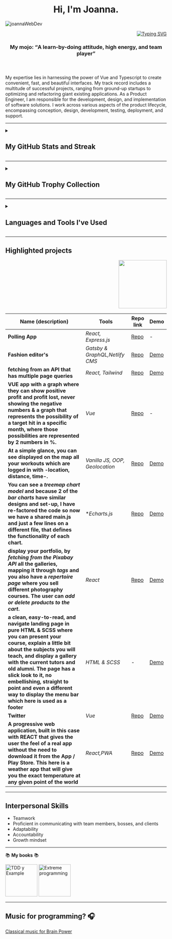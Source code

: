 <header>
 <h1 align='center'>Hi, I'm Joanna. </h1>
 <p align="left"> <img src="https://komarev.com/ghpvc/?username=joannaWebDev&label=Profile%20views&color=0e75b6&style=flat" alt="joannaWebDev" /> </p>
 <p align="right"><a href="https://git.io/typing-svg"><img src="https://readme-typing-svg.herokuapp.com?font=Fira+Code&pause=1000&vCenter=true&random=false&width=600&lines=Front-end+engineer" alt="Typing SVG" /></a></p>
 <h3 align='center'>My mojo: <q>A learn-by-doing attitude, high energy, and team player</q></h3>
</header>

<div>
  <p>My expertise lies in harnessing the power of Vue and Typescript to create convenient, fast, and beautiful interfaces.
   My track record includes a multitude of successful projects, ranging from ground-up startups to optimizing and refactoring giant existing applications. As a Product Engineer, I am responsible for the development, design, and implementation of software solutions. I work across various aspects of the product lifecycle, encompassing conception, design, development, testing, deployment, and support.</p>
</div>

______

<details><summary><h2>My GitHub Stats and Streak</h2></summary>
  <p align="center"><img src="https://github-readme-stats.vercel.app/api/top-langs?username=joannaWebDev&theme=react&show_icons=true&locale=en&layout=compact"    alt="joannaWebDev" /></p>
 <p align="center"><img src="https://github-readme-stats.vercel.app/api?username=joannaWebDev&show_icons=true&count_private=true&theme=react"  alt="GitHub stats" /></p>
 <p align="center"><img src="https://streak-stats.demolab.com?user=joannaWebDev&theme=react&border_radius=5&date_format=M%20j%5B%2C%20Y%5D&currStreakNum=DD0000" alt="Joanna's GitHub streak stats" /></p>
</details>

______  

<details><summary><h2>My GitHub Trophy Collection</h2></summary>
 
 <p align="center">
 <img alig src="https://github-profile-trophy.vercel.app/?username=joannaWebDev&margin-w=8&column=4&title=MultipleLang,Experience,Organizations,Repositories,Commits,Followers,PullRequest,Stars,Issues,Reviews&theme=darkhub&no-frame=true" alt="github trophies" />
 </p>
</details>

______ 

<details><summary><h2>Languages and Tools I've Used</h2></summary>
<br>
<p align="center">
  <img src="https://skillicons.dev/icons?i=ts,js,vue,react,html,css,bootstrap,tailwind,git,github,netlify,vercel,firebase,vscode&perline=6" />
</p>
<br><br>

</details>


<!-- 
<p>
  <img alt="Nuxt" src="https://img.shields.io/badge/Nuxt-black?style=for-the-badge&logo=nuxt.js&logoColor=white" />
  <img alt="Vue" src="https://img.shields.io/badge/-Vue-4fc08d?style=flat&logo=vuedotjs&logoColor=fff" />
  <img alt="TypeScript" src="https://img.shields.io/badge/typescript-%23007ACC.svg?style=for-the-badge&logo=typescript&logoColor=white" />
  <img alt="JavaScript" src="https://img.shields.io/badge/-JavaScript-333333?style=flat&amp;logo=javascript">
  <img alt="React" src="https://img.shields.io/badge/-React-45b8d8?style=flat-square&logo=react&logoColor=white" />
  <img alt="Gatsby" src="https://www.vectorlogo.zone/logos/gatsbyjs/gatsbyjs-icon.svg" width="20" height="20"/>  
 </p>-->
 <!-- 
 <p>
  <img alt="Jest" src="https://img.shields.io/badge/-jest-%23C21325?style=for-the-badge&logo=jest&logoColor=white" />
 
 </p>
 
 <p>
  <img alt="html5" src="https://img.shields.io/badge/-HTML5-E34F26?style=flat-square&logo=html5&logoColor=white" />
  <img alt="Markdown" src="https://img.shields.io/badge/-Markdown-333333?style=flat&amp;logo=markdown" >
  <img alt="CSS" src="https://img.shields.io/badge/-CSS-333333?style=flat&amp;logo=CSS3&amp;logoColor=1572B6" />
  <img alt="Sass" src="https://img.shields.io/badge/-Sass-CC6699?style=flat-square&logo=sass&logoColor=white" />
  <img alt="Bootstrap" src="https://img.shields.io/badge/-Bootstrap-333333?style=flat&amp;logo=bootstrap&amp;logoColor=563D7C" >
  <img alt="Styled Components" src="https://img.shields.io/badge/-Styled_Components-db7092?style=flat-square&logo=styled-components&logoColor=white" />
 </p>
  
  <p>
 <img alt="GraphQL" src="https://img.shields.io/badge/-GraphQL-E10098?style=flat-square&logo=graphql&logoColor=white" />  
 <img alt="PostgreSQL" src="https://img.shields.io/badge/postgres-%23316192.svg?&style=for-the-badge&logo=postgresql&logoColor=white" style="height:20px" />  
  <img alt="ExpressJS" src="https://camo.githubusercontent.com/87d8d88ac087f77c5b56509373a2dd49e5439722d7ad59c3f39a577907053152/68747470733a2f2f696d672e736869656c64732e696f2f62616467652f657870726573732e6a732532302d2532333430346435392e7376673f267374796c653d666f722d7468652d6261646765" data-canonical-src="https://img.shields.io/badge/express.js%20-%23404d59.svg?&amp;style=for-the-badge" style="height:20px" />
 </p> 
   
 <p>
  <img alt="Git" src="https://img.shields.io/badge/-Git-333333?style=flat&amp;logo=git" />
  <img alt="GitHub" src="https://img.shields.io/badge/-GitHub-333333?style=flat&amp;logo=github"/>
  <img alt="GitLab" src="https://img.shields.io/badge/gitlab%20-%23181717.svg?&style=for-the-badge&logo=gitlab&logoColor=white" style="height:20px" />  
 </p>
 
 <p>
 <img alt="WebStorm" src="https://img.shields.io/badge/webstorm-143?style=for-the-badge&logo=webstorm&logoColor=white&color=black" />
  <img alt="Visual Studio Code" src="https://img.shields.io/badge/-Visual%20Studio%20Code-333333?style=flat&amp;logo=visual-studio-code&amp;logoColor=007ACC" />
  <img src="https://img.shields.io/badge/adobe%20xd%20-%23FF26BE.svg?&style=for-the-badge&logo=adobe%20xd&logoColor=white" style="height:20px"/>
  <img alt="Illustrator" src="https://img.shields.io/badge/-Illustrator-333333?style=flat&amp;logo=adobe-illustrator" />
  <img alt="Photoshop" src="https://img.shields.io/badge/-Photoshop-333333?style=flat&amp;logo=adobe-photoshop" />
  <img alt="InDesign" src="https://img.shields.io/badge/-InDesign-333333?style=flat&amp;logo=adobe-indesign" />
  <img alt="Figma" src="https://img.shields.io/badge/figma%20-%23F24E1E.svg?&style=for-the-badge&logo=figma&logoColor=white" style="height:20px"/>
 </p>

-->
______
## Highlighted projects
 <p align='right'> <img src="https://github.com/joannaWebDev/media/blob/main/octocat.png?raw=true" width="150"/></p>


| Name (description)        | Tools               | Repo link           | Demo           |
| ----------- | ------------------- | ------------------- | ------------------- |
| **Polling App**    | *React, Express.js*      | [Repo](https://github.com/joannaWebDev/poll-app-react-node-mysql) | - |
| **Fashion editor's**    | *Gatsby & GraphQL,Netlify CMS*      | [Repo](https://example.com) | [Demo](https://mabel-gago-gatsby-cms.netlify.app/) |
| **fetching from an API that has multiple page queries**    | *React, Tailwind*      | [Repo](https://github.com/joannaWebDev/colors_fetch-API_React-query_copy-to-clipboard) | [Demo](https://colors-fetch-api-react-query-copy-to-clipboard.netlify.app/) |
| ****VUE app** with a **graph** where they can show positive profit and profit lost, never showing the negative numbers & a **graph** that represents the possibility of a target hit in a specific month, where those possibilities are represented by 2 numbers in %.**    | *Vue*      | [Repo](https://github.com/joannaWebDev/vue-echart.js.git) | - |
| **At a simple glance, you can see displayed on the map all your workouts which are logged in with -location, distance, time-.**    | *Vanilla JS, OOP, Geolocation*      | [Repo](https://github.com/joannaWebDev/mapty-map-your-workouts-oop.git ) | [Demo](https://mapty-map-your-workouts-oop.netlify.app/) |
| **You can see a *treemap chart model* and because 2 of the *bar charts* have similar designs and set-up, I have re-factored the code so now we have a shared main.js and just a few lines on a different file, that defines the functionality of each chart.**    | **Echarts.js*      | [Repo](https://github.com/joannaWebDev/charts-vanillaJS.gi) | [Demo](https://charts-vanillajs.netlify.app/index.html) |
| **display your portfolio, by *fetching from the Pixabay API* all the galleries, mapping it through *tags* and you also have a *repertoire page* where you sell different photography courses. The user can *add or delete products to the cart*.**    | *React*      | [Repo](https://github.com/joannaWebDev/james-brown-react-tostify-api.git) | [Demo](https://james-brown-react.netlify.app/) |
| **a clean, easy-to-read, and navigate **landing page** in pure **HTML & SCSS** where you can present your course, explain a little bit about the subjects you will teach, and display a gallery with the current tutors and old alumni. The page has a slick look to it, no embellishing, straight to point and even a different way to display the menu bar which here is used as a footer**    | *HTML & SCSS*      | - | [Demo](https://joannawebdev.github.io/balmes-innova-desarrollo-web/) |
| **Twitter**    | *Vue*      | [Repo](https://github.com/joannaWebDev/twotter-vue3.git) | [Demo](https://twottter-vue3.herokuapp.com/) |
| **A progressive web application, built in this case with **REACT** that gives the user the feel of a real app without the need to download it from the App / Play Store. This here is a **weather app** that will give you the exact temperature at any given point of the world**    | *React,PWA*      | [Repo](https://github.com/joannaWebDev/weather-app-react-pwa.git") | [Demo](https://weather-app-react-and-pwa.netlify.app/) |

    
______

## Interpersonal Skills
* Teamwork
* Proficient in communicating with team members, bosses, and clients
* Adaptability
* Accountability
* Growth mindset
______

📚 **My books** 📚 
<p>
  <img alt="TDD y Example" src="https://images-na.ssl-images-amazon.com/images/I/51WXI-aNGCL._SX397_BO1,204,203,200_.jpg" width="100" />
  <span></span> <span></span>

  <img alt="Extreme programming" src="https://m.media-amazon.com/images/I/51i3tpQh4uL._SX514_BO1,204,203,200_.jpg" width="100"/>
  <span></span> <span></span>
 </p>
 
______

## **Music for programming?** 🎧
<p><a href="https://youtu.be/ZVQV-1Fzl3w" rel="nofollow" target="_blank">Classical music for Brain Power</a></p>












